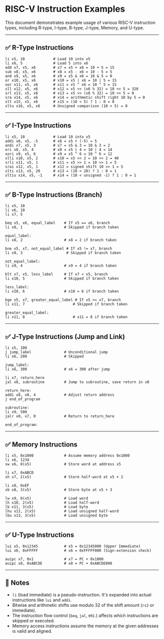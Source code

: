 
# RISC-V Instruction Examples

This document demonstrates example usage of various RISC-V instruction types, including R-type, I-type, B-type, J-type, Memory, and U-type.

---

## ✅ R-Type Instructions

```assembly
li x5, 10             # Load 10 into x5
li x6, 5              # Load 5 into x6
add x7, x5, x6        # x7 = x5 + x6 = 10 + 5 = 15
sub x8, x5, x6        # x8 = x5 - x6 = 10 - 5 = 5
and x9, x5, x6        # x9 = x5 & x6 = 10 & 5 = 0
or x10, x5, x6        # x10 = x5 | x6 = 10 | 5 = 15
xor x11, x5, x6       # x11 = x5 ^ x6 = 10 ^ 5 = 15
sll x12, x5, x6       # x12 = x5 << (x6 % 32) = 10 << 5 = 320
srl x13, x5, x6       # x13 = x5 >> (x6 % 32) = 10 >> 5 = 0
sra x14, x5, x6       # x14 = arithmetic shift right 10 by 5 = 0
slt x15, x5, x6       # x15 = (10 < 5) ? 1 : 0 = 0
sltu x16, x5, x6      # Unsigned comparison (10 < 5) = 0
```

---

## ✅ I-Type Instructions

```assembly
li x5, 10             # Load 10 into x5
addi x6, x5, -5       # x6 = x5 + (-5) = 5
andi x7, x5, 3        # x7 = x5 & 3 = 10 & 3 = 2
ori x8, x5, 4         # x8 = x5 | 4 = 10 | 4 = 14
xori x9, x5, 6        # x9 = x5 ^ 6 = 10 ^ 6 = 12
slli x10, x5, 2       # x10 = x5 << 2 = 10 << 2 = 40
srli x11, x5, 1       # x11 = x5 >> 1 = 10 >> 1 = 5
srai x12, x5, 1       # x12 = signed shift 10 >> 1 = 5
slti x13, x5, 20      # x13 = (10 < 20) ? 1 : 0 = 1
sltiu x14, x5, -1     # x14 = (10 < unsigned -1) ? 1 : 0 = 1
```

---

## ✅ B-Type Instructions (Branch)

```assembly
li x5, 10
li x6, 10
li x7, 5

beq x5, x6, equal_label    # If x5 == x6, branch
li x8, 1                   # Skipped if branch taken

equal_label:
li x8, 2                   # x8 = 2 if branch taken

bne x5, x7, not_equal_label # If x5 != x7, branch
li x9, 3                    # Skipped if branch taken

not_equal_label:
li x9, 4                   # x9 = 4 if branch taken

blt x7, x5, less_label     # If x7 < x5, branch
li x10, 5                  # Skipped if branch taken

less_label:
li x10, 6                  # x10 = 6 if branch taken

bge x5, x7, greater_equal_label # If x5 >= x7, branch
li x11, 7                      # Skipped if branch taken

greater_equal_label:
li x11, 8                      # x11 = 8 if branch taken
```

---

## ✅ J-Type Instructions (Jump and Link)

```assembly
li x5, 100
j jump_label               # Unconditional jump
li x6, 200                 # Skipped

jump_label:
li x6, 300                 # x6 = 300 after jump

li x7, return_here
jal x8, subroutine         # Jump to subroutine, save return in x8

return_here:
addi x8, x8, 4             # Adjust return address
j end_of_program

subroutine:
li x9, 500
jalr x0, x7, 0             # Return to return_here

end_of_program:
```

---

## ✅ Memory Instructions

```assembly
li x5, 0x1000              # Assume memory address 0x1000
li x6, 1234
sw x6, 0(x5)               # Store word at address x5

li x7, 0xABCD
sh x7, 2(x5)               # Store half-word at x5 + 2

li x8, 0xEF
sb x8, 3(x5)               # Store byte at x5 + 3

lw x9, 0(x5)               # Load word
lh x10, 2(x5)              # Load half-word
lb x11, 3(x5)              # Load byte
lhu x12, 2(x5)             # Load unsigned half-word
lbu x13, 3(x5)             # Load unsigned byte
```

---

## ✅ U-Type Instructions

```assembly
lui x5, 0x12345            # x5 = 0x12345000 (Upper Immediate)
lui x6, 0xFFFFF            # x6 = 0xFFFFF000 (Sign-extension check)

auipc x7, 0x1              # x7 = PC + 0x1000
auipc x8, 0xABCDE          # x8 = PC + 0xABCDE000
```

---

## 📌 Notes

- `li` (load immediate) is a pseudo-instruction. It's expanded into actual instructions like `lui` and `addi`.
- Bitwise and arithmetic shifts use modulo 32 of the shift amount (`rs2` or immediate).
- The instruction flow control (`beq`, `jal`, etc.) affects which instructions are skipped or executed.
- Memory access instructions assume the memory at the given addresses is valid and aligned.
